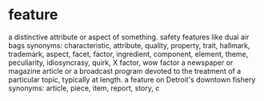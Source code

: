 # feature
a distinctive attribute or aspect of something. safety features like dual air bags synonyms: characteristic, attribute, quality, property, trait, hallmark, trademark, aspect, facet, factor, ingredient, component, element, theme, peculiarity, idiosyncrasy, quirk, X factor, wow factor a newspaper or magazine article or a broadcast program devoted to the treatment of a particular topic, typically at length. a feature on Detroit's downtown fishery synonyms: article, piece, item, report, story, c
